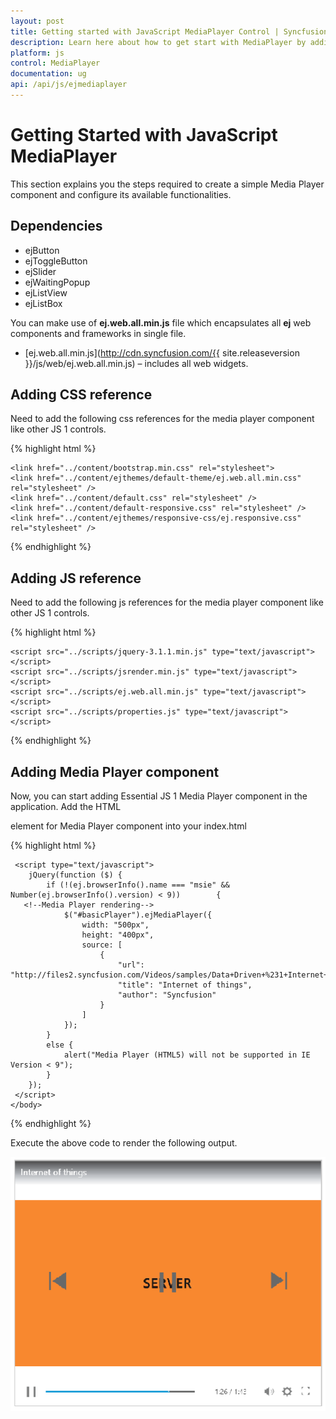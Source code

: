 ```yaml
---
layout: post
title: Getting started with JavaScript MediaPlayer Control | Syncfusion
description: Learn here about how to get start with MediaPlayer by adding references in Syncfusion Essential JS MediaPlayer Control, its elements, and more.
platform: js
control: MediaPlayer
documentation: ug
api: /api/js/ejmediaplayer
---
```

# Getting Started with JavaScript MediaPlayer

This section explains you the steps required to create a simple Media Player component and configure its available functionalities.

## Dependencies

* ejButton
* ejToggleButton
* ejSlider
* ejWaitingPopup
* ejListView
* ejListBox

You can make use of **ej.web.all.min.js** file which encapsulates all **ej** web components and frameworks in single file.

* [ej.web.all.min.js](http://cdn.syncfusion.com/{{ site.releaseversion }}/js/web/ej.web.all.min.js) – includes all web widgets.


## Adding CSS reference



Need to add the following css references for the media player component like other JS 1 controls.

{% highlight html %}

    <link href="../content/bootstrap.min.css" rel="stylesheet">
    <link href="../content/ejthemes/default-theme/ej.web.all.min.css" rel="stylesheet" />
    <link href="../content/default.css" rel="stylesheet" />
    <link href="../content/default-responsive.css" rel="stylesheet" />
    <link href="../content/ejthemes/responsive-css/ej.responsive.css" rel="stylesheet" />

{% endhighlight %}


## Adding JS reference


Need to add the following js references for the media player component like other JS 1 controls.

{% highlight html %}

    <script src="../scripts/jquery-3.1.1.min.js" type="text/javascript"> </script>
    <script src="../scripts/jsrender.min.js" type="text/javascript"></script>
    <script src="../scripts/ej.web.all.min.js" type="text/javascript"></script>
    <script src="../scripts/properties.js" type="text/javascript"></script>

{% endhighlight %}



## Adding Media Player component


Now, you can start adding Essential JS 1 Media Player component in the application. 
Add the HTML <div> element for Media Player component into your index.html

{% highlight html %}

<!doctype html>
<html xmlns="http://www.w3.org/1999/xhtml">
  <head>
      <title>Essential Studio for JavaScript : Media Player </title>
      <meta name="viewport" content="width=device-width, initial-scale=1.0" charset="utf-8" />  
  </head>
    <body>
      <div class="content-container-fluid">
        <div class="row">
            <div class="cols-sample-area">
       <!--Element which will render as Media Player-->
                <div id="basicPlayer"></div>
            </div>
        </div>
     </div>

     <script type="text/javascript">
        jQuery(function ($) {
            if (!(ej.browserInfo().name === "msie" && Number(ej.browserInfo().version) < 9))        {
       <!--Media Player rendering-->
                $("#basicPlayer").ejMediaPlayer({
                    width: "500px",
                    height: "400px",
                    source: [
                        {
                            "url": "http://files2.syncfusion.com/Videos/samples/Data+Driven+%231+Internet+of+Things.mp4",
                            "title": "Internet of things",
                            "author": "Syncfusion"
                        }
                    ]
                });
            }
            else {
                alert("Media Player (HTML5) will not be supported in IE Version < 9");
            }
        });
     </script>
    </body>
</html> 

{% endhighlight %}

Execute the above code to render the following output.

![Adding Media Player component in JavaScript](/js/MediaPlayer/Display_images/Getting_img1.png)



